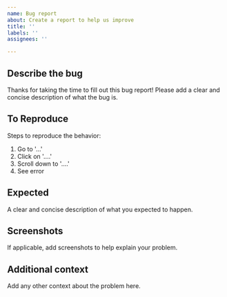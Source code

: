 ```yaml
---
name: Bug report
about: Create a report to help us improve
title: ''
labels: ''
assignees: ''

---
```


## Describe the bug

Thanks for taking the time to fill out this bug report! Please add a clear and concise description of what the bug is.

## To Reproduce

Steps to reproduce the behavior:
1. Go to '...'
2. Click on '....'
3. Scroll down to '....'
4. See error

## Expected 

A clear and concise description of what you expected to happen.

## Screenshots

If applicable, add screenshots to help explain your problem.

## Additional context

Add any other context about the problem here.
